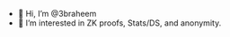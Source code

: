 - 👋 Hi, I’m @3braheem
- 👀 I’m interested in ZK proofs, Stats/DS, and anonymity.

<!---
hunafa/hunafa is a ✨ special ✨ repository because its `README.md` (this file) appears on your GitHub profile.
You can click the Preview link to take a look at your changes.
--->
